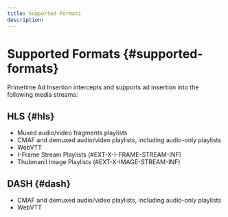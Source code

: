 ```yaml
---
title: Supported Formats
description: 
---
```


# Supported Formats {#supported-formats}

Primetime Ad Insertion intercepts and supports ad insertion into the following media streams:

## HLS {#hls}

- Muxed audio/video fragments playlists
- CMAF and demuxed audio/video playlists, including audio-only playlists
- WebVTT
- I-Frame Stream Playlists (#EXT-X-I-FRAME-STREAM-INF)
- Thubmanil Image Playlists (#EXT-X-IMAGE-STREAM-INF)

## DASH {#dash}

- CMAF and demuxed audio/video playlists, including audio-only playlists
- WebVTT
